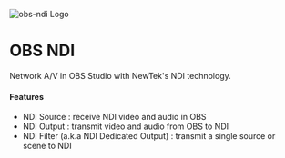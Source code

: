﻿![obs-ndi Logo](https://raw.githubusercontent.com/Zoullx/chocolatey-packages/master/obs-ndi/obs-ndi.png "OBS NDI Logo")

# OBS NDI

Network A/V in OBS Studio with NewTek's NDI technology.

#### Features

- NDI Source : receive NDI video and audio in OBS
- NDI Output : transmit video and audio from OBS to NDI
- NDI Filter (a.k.a NDI Dedicated Output) : transmit a single source or scene to NDI
